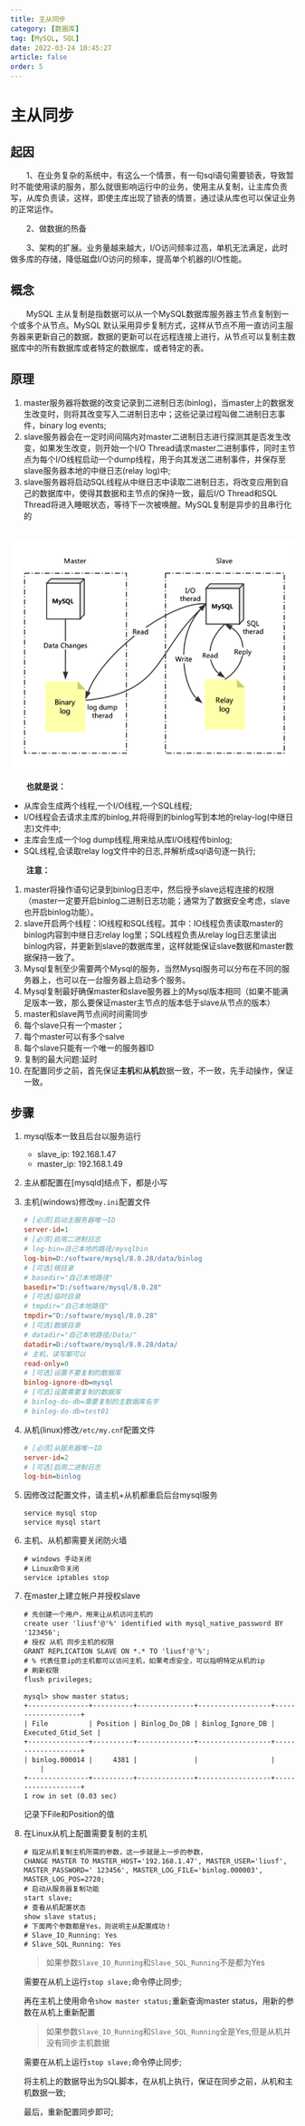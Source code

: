 ```yaml
---
title: 主从同步
category: [数据库]
tag: [MySQL, SQL]
date: 2022-03-24 10:45:27
article: false
order: 5
---
```


# 主从同步

## 起因

　　1、在业务复杂的系统中，有这么一个情景，有一句sql语句需要锁表，导致暂时不能使用读的服务，那么就很影响运行中的业务，使用主从复制，让主库负责写，从库负责读，这样，即使主库出现了锁表的情景，通过读从库也可以保证业务的正常运作。

　　2、做数据的热备

　　3、架构的扩展。业务量越来越大，I/O访问频率过高，单机无法满足，此时做多库的存储，降低磁盘I/O访问的频率，提高单个机器的I/O性能。

## 概念

　　MySQL 主从复制是指数据可以从一个MySQL数据库服务器主节点复制到一个或多个从节点。MySQL 默认采用异步复制方式，这样从节点不用一直访问主服务器来更新自己的数据，数据的更新可以在远程连接上进行，从节点可以复制主数据库中的所有数据库或者特定的数据库，或者特定的表。

## 原理

1. master服务器将数据的改变记录到二进制日志(binlog)，当master上的数据发生改变时，则将其改变写入二进制日志中；这些记录过程叫做二进制日志事件，binary log events;
2. slave服务器会在一定时间间隔内对master二进制日志进行探测其是否发生改变，如果发生改变，则开始一个I/O Thread请求master二进制事件，同时主节点为每个I/O线程启动一个dump线程，用于向其发送二进制事件，并保存至slave服务器本地的中继日志(relay log)中;
3. slave服务器将启动SQL线程从中继日志中读取二进制日志，将改变应用到自己的数据库中，使得其数据和主节点的保持一致，最后I/O Thread和SQL Thread将进入睡眠状态，等待下一次被唤醒。MySQL复制是异步的且串行化的

　　![20220326170700](assets/net-img-20220326170700-20230730163013-v1lq6y7.jpg)

　　**也就是说：**

- 从库会生成两个线程,一个I/O线程,一个SQL线程;
- I/O线程会去请求主库的binlog,并将得到的binlog写到本地的relay-log(中继日志)文件中;
- 主库会生成一个log dump线程,用来给从库I/O线程传binlog;
- SQL线程,会读取relay log文件中的日志,并解析成sql语句逐一执行;

　　**注意：**

1. master将操作语句记录到binlog日志中，然后授予slave远程连接的权限（master一定要开启binlog二进制日志功能；通常为了数据安全考虑，slave也开启binlog功能）。
2. slave开启两个线程：IO线程和SQL线程。其中：IO线程负责读取master的binlog内容到中继日志relay log里；SQL线程负责从relay log日志里读出binlog内容，并更新到slave的数据库里，这样就能保证slave数据和master数据保持一致了。
3. Mysql复制至少需要两个Mysql的服务，当然Mysql服务可以分布在不同的服务器上，也可以在一台服务器上启动多个服务。
4. Mysql复制最好确保master和slave服务器上的Mysql版本相同（如果不能满足版本一致，那么要保证master主节点的版本低于slave从节点的版本）
5. master和slave两节点间时间需同步
6. 每个slave只有一个master；
7. 每个master可以有多个salve
8. 每个slave只能有一个唯一的服务器ID
9. 复制的最大问题:延时
10. 在配置同步之前，首先保证**主机**和**从机**数据一致，不一致，先手动操作，保证一致。

## 步骤

1. mysql版本一致且后台以服务运行

   - slave_ip: 192.168.1.47
   - master_ip: 192.168.1.49
2. 主从都配置在[mysqld]结点下，都是小写
3. 主机(windows)修改`my.ini`配置文件

   ```ini
   # [必须]启动主服务器唯一ID
   server-id=1
   # [必须]启用二进制日志 
   # log-bin=自己本地的路径/mysqlbin
   log-bin=D:/software/mysql/8.0.28/data/binlog
   # [可选]根目录
   # basedir="自己本地路径"
   basedir="D:/software/mysql/8.0.28"
   # [可选]临时目录
   # tmpdir="自己本地路径"
   tmpdir="D:/software/mysql/8.0.28"
   # [可选]数据目录
   # datadir="自己本地路径/Data/"
   datadir=D:/software/mysql/8.0.28/data/
   # 主机，读写都可以
   read-only=0 
   # [可选]设置不要复制的数据库
   binlog-ignore-db=mysql
   # [可选]设置需要复制的数据库
   # binlog-do-db=需要复制的主数据库名字
   # binlog-do-db=test01

   ```
4. 从机(linux)修改`/etc/my.cnf`配置文件

   ```ini
   # [必须]从服务器唯一ID
   server-id=2
   # [可选]启用二进制日志
   log-bin=binlog
   ```
5. 因修改过配置文件，请主机+从机都重启后台mysql服务

   ```shell
   service mysql stop
   service mysql start
   ```
6. 主机、从机都需要关闭防火墙

   ```shell
   # windows 手动关闭
   # Linux命令关闭
   service iptables stop
   ```
7. 在master上建立帐户并授权slave

   ```mysql
   # 先创建一个用户，用来让从机访问主机的
   create user 'liusf'@'%' identified with mysql_native_password BY '123456';
   # 授权 从机 同步主机的权限
   GRANT REPLICATION SLAVE ON *.* TO 'liusf'@'%';
   # % 代表任意ip的主机都可以访问主机，如果考虑安全，可以指明特定从机的ip
   # 刷新权限
   flush privileges;
   ```
   ```mysql
   mysql> show master status;
   +---------------+----------+--------------+------------------+-------------------+
   | File          | Position | Binlog_Do_DB | Binlog_Ignore_DB | Executed_Gtid_Set |
   +---------------+----------+--------------+------------------+-------------------+
   | binlog.000014 |     4381 |              |                  |
       |
   +---------------+----------+--------------+------------------+-------------------+
   1 row in set (0.03 sec)
   ```
   记录下File和Position的值
8. 在Linux从机上配置需要复制的主机

   ```mysql
   # 指定从机复制主机所需的参数，这一步就是上一步的参数， 
   CHANGE MASTER TO MASTER_HOST='192.168.1.47', MASTER_USER='liusf', MASTER_PASSWORD=' 123456', MASTER_LOG_FILE='binlog.000003', MASTER_LOG_POS=2720;
   # 启动从服务器复制功能
   start slave;
   # 查看从机配置状态
   show slave status;
   # 下面两个参数都是Yes，则说明主从配置成功！
   # Slave_IO_Running: Yes
   # Slave_SQL_Running: Yes
   ```
   > 如果参数`Slave_IO_Running`和`Slave_SQL_Running`不是都为Yes
   >

   需要在从机上运行`stop slave;`命令停止同步;

   再在主机上使用命令`show master status;`重新查询master status，用新的参数在从机上重新配置

   > 如果参数`Slave_IO_Running`和`Slave_SQL_Running`全是Yes,但是从机并没有同步主机数据
   >

   需要在从机上运行`stop slave;`命令停止同步;

   将主机上的数据导出为SQL脚本，在从机上执行，保证在同步之前，从机和主机数据一致;

   最后，重新配置同步即可;
